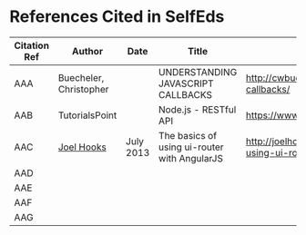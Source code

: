# References Cited in SelfEds

Citation Ref     |Author                        |Date             |Title                                        |Retrieved From
-----------------|------------------------------|-----------------|---------------------------------------------|----------
AAA              | Buecheler, Christopher       |                 |UNDERSTANDING JAVASCRIPT CALLBACKS           | http://cwbuecheler.com/web/tutorials/2013/javascript-callbacks/
AAB              |TutorialsPoint                |                 |Node.js - RESTful API                        | https://www.tutorialspoint.com/nodejs/nodejs_restful_api.htm
AAC              |[Joel Hooks](http://joelhooks.com/about)|July 2013|The basics of using ui-router with AngularJS | http://joelhooks.com/blog/2013/07/22/the-basics-of-using-ui-router-with-angularjs/
AAD              |                              |                 |                                             |
AAE              |                              |                 |                                             |
AAF              |                              |                 |                                             |
AAG              |                              |                 |                                             |



